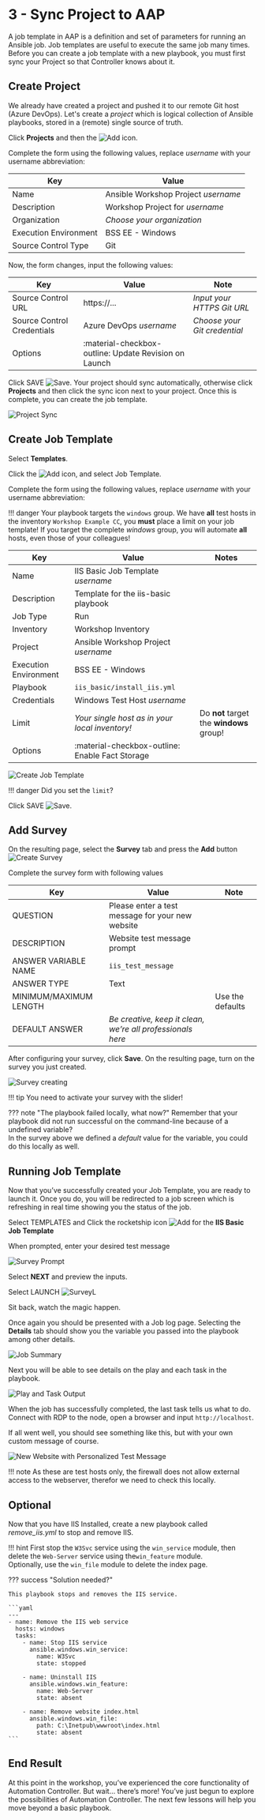 # 3 - Sync Project to AAP

A job template in AAP is a definition and set of parameters for running an Ansible job. Job templates are useful to execute the same job many
times. Before you can create a job template with a new playbook, you must first sync your Project so that Controller knows about it.  

## Create Project

We already have created a project and pushed it to our remote Git host (Azure DevOps). Let's create a *project* which is logical collection of Ansible playbooks, stored in a (remote) single source of truth.

Click **Projects** and then the ![Add](add.png) icon.

Complete the form using the following values, replace *username* with your username abbreviation:

| Key                   | Value                               |
| --------------------- | ----------------------------------- |
| Name                  | Ansible Workshop Project *username* |
| Description           | Workshop Project for *username*     |
| Organization          | *Choose your organization*          |
| Execution Environment | BSS EE - Windows                    |
| Source Control Type   | Git                                 |

Now, the form changes, input the following values:

| Key                        | Value                                                 | Note                                                     |
| -------------------------- | ----------------------------------------------------- | -------------------------------------------------------- |
| Source Control URL         | https://...                                           | *Input your HTTPS Git URL* |
| Source Control Credentials | Azure DevOps *username*                               | *Choose your Git credential*                             |
| Options                    | :material-checkbox-outline: Update Revision on Launch |                                                          |

Click SAVE ![Save](images/at_save.png). Your project should sync automatically, otherwise click **Projects** and then click the sync icon next to your project. Once this is complete, you can create the job template.

![Project Sync](4-project-sync.png)

## Create Job Template

Select **Templates**.  

Click the ![Add](add.png) icon, and select Job Template.

Complete the form using the following values, replace *username* with your username abbreviation:

!!! danger
    Your playbook targets the `windows` group. We have **all** test hosts in the inventory `Workshop Example CC`, you **must** place a limit on your job template!
    If you target the complete *windows* group, you will automate **all** hosts, even those of your colleagues!

| Key                   | Value                                           | Notes                                    |
| --------------------- | ----------------------------------------------- | ---------------------------------------- |
| Name                  | IIS Basic Job Template *username*               |                                          |
| Description           | Template for the iis-basic playbook             |                                          |
| Job Type              | Run                                             |                                          |
| Inventory             | Workshop Inventory                              |                                          |
| Project               | Ansible Workshop Project *username*             |                                          |
| Execution Environment | BSS EE - Windows                                |                                          |
| Playbook              | `iis_basic/install_iis.yml`                     |                                          |
| Credentials           | Windows Test Host *username*                        |                                          |
| Limit                 | *Your single host as in your local inventory!*  | Do **not** target the **windows** group! |
| Options               | :material-checkbox-outline: Enable Fact Storage |                                          |

![Create Job Template](images/4-create-job-template.png)

!!! danger
    Did you set the `limit`?

Click SAVE ![Save](images/at_save.png).

## Add Survey

On the resulting page, select the **Survey** tab and press the **Add** button
![Create Survey](images/4-create-survey.png)

Complete the survey form with following values

| Key                    | Value                                                      | Note             |
|------------------------|------------------------------------------------------------|------------------|
| QUESTION               | Please enter a test message for your new website           |                  |
| DESCRIPTION            | Website test message prompt                                |                  |
| ANSWER VARIABLE NAME   | `iis_test_message`                                         |                  |
| ANSWER TYPE            | Text                                                       |                  |
| MINIMUM/MAXIMUM LENGTH |                                                            | Use the defaults |
| DEFAULT ANSWER         | *Be creative, keep it clean, we’re all professionals here* |                  |

After configuring your survey, click **Save**. On the resulting page, turn on the survey you just created.

![Survey creating](images/4-survey-created.png)

!!! tip
    You need to activate your survey with the slider!

??? note "The playbook failed locally, what now?"
    Remember that your playbook did not run successful on the command-line because of a undefined variable?  
    In the survey above we defined a *default* value for the variable, you could do this locally as well.

## Running Job Template

Now that you’ve successfully created your Job Template, you are ready to launch it. Once you do, you will be redirected to a job screen which is refreshing in real time showing you the status of the job.

Select TEMPLATES and Click the rocketship icon ![Add](images/at_launch_icon.png) for the **IIS Basic Job Template**

When prompted, enter your desired test message

![Survey Prompt](images/4-survey-prompt.png)

Select **NEXT** and preview the inputs.

Select LAUNCH ![SurveyL](images/4-survey-launch.png)

Sit back, watch the magic happen.

Once again you should be presented with a Job log page. Selecting the **Details** tab should show you the variable you passed into the playbook among other details.

![Job Summary](images/4-job-summary-details.png)

Next you will be able to see details on the play and each task in the
playbook.

![Play and Task Output](images/4-job-summary-output.png)

When the job has successfully completed, the last task tells us what to do. Connect with RDP to the node, open a browser and input `http://localhost`.

If all went well, you should see something like this, but with your own custom message of course.

![New Website with Personalized Test Message](images/4-website-output.png)

!!! note
    As these are test hosts only, the firewall does not allow external access to the webserver, therefor we need to check this locally.

## Optional

Now that you have IIS Installed, create a new playbook called *remove\_iis.yml* to stop and remove IIS.

!!! hint
    First stop the `W3Svc` service using the `win_service` module, then delete the `Web-Server` service using the`win_feature` module.  
    Optionally, use the `win_file` module to delete the index page.

??? success "Solution needed?"

    This playbook stops and removes the IIS service.

    ```yaml
    ---
    - name: Remove the IIS web service
      hosts: windows
      tasks:
        - name: Stop IIS service
          ansible.windows.win_service:
            name: W3Svc
            state: stopped

        - name: Uninstall IIS
          ansible.windows.win_feature:
            name: Web-Server
            state: absent

        - name: Remove website index.html
          ansible.windows.win_file:
            path: C:\Inetpub\wwwroot\index.html
            state: absent
    ```

## End Result

At this point in the workshop, you’ve experienced the core functionality of Automation Controller. But wait… there’s more! You’ve just begun to explore the possibilities of Automation Controller. The next few lessons will help you move beyond a basic playbook.
